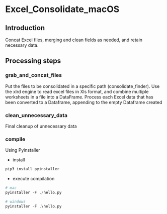 # Excel_Consolidate_macOS

## Introduction
Concat Excel files, merging and clean fields as needed, and retain necessary data.

## Processing steps

### grab_and_concat_files

Put the files to be consolidated in a specific path (consolidate_finder).
Use the xlrd engine to read excel files in Xls format, and combine multiple worksheets in a file into a DataFrame.
Process each Excel data that has been converted to a Dataframe, appending to the empty Dataframe created

### clean_unnecessary_data
Final cleanup of unnecessary data

### compile
Using Pyinstaller
- install
```python
pip3 install pyinstaller
```
- execute compilation
```python
# mac
pyinstaller -F ./hello.py

# windows
pyinstaller -F .\hello.py
```
